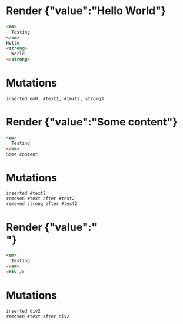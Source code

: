 # Render {"value":"Hello <strong>World</strong>"}
```html
<em>
  Testing
</em>
Hello
<strong>
  World
</strong>
```

# Mutations
```
inserted em0, #text1, #text2, strong3
```


# Render {"value":"Some content"}
```html
<em>
  Testing
</em>
Some content
```

# Mutations
```
inserted #text2
removed #text after #text2
removed strong after #text2
```


# Render {"value":"<div/>"}
```html
<em>
  Testing
</em>
<div />
```

# Mutations
```
inserted div2
removed #text after div2
```
